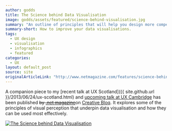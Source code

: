 ```yaml
---
author: godds
title: The Science behind Data Visualisation
image: godds/assets/featured/science-behind-visualisation.jpg
summary: "An outline of principles that will help you design more compelling data visualisations, from the respective strengths of various means for visually encoding values to the most appropriate patterns for conveying relationships."
summary-short: How to improve your data visualisations.
tags:
  - UX design
  - visualisation
  - infographics
  - featured
categories:
  - UX
layout: default_post
source: site
originalArticleLink: "http://www.netmagazine.com/features/science-behind-data-visualisation"
---
```

A companion piece to my [recent talk at UX Scotland]({{ site.github.url }}/2013/06/24/ux-scotland.html) and [upcoming talk at UX Cambridge](http://uxcambridge.net/uxc2013/sessions/index.php?session=4) has been published <del>by [.net magazine](http://www.netmagazine.com/features/science-behind-data-visualisation)</del>on [Creative Bloq](http://www.creativebloq.com/design/science-behind-data-visualisation-8135496).  It explores some of the principles of visual perception that underpin data visualisation and how they can be used most effectively.

<a href="http://www.creativebloq.com/design/science-behind-data-visualisation-8135496"><img src="{{ site.github.url }}/godds/assets/visual_process.jpg" alt="The Science behind Data Visualisation" class="aligncenter" /></a>
